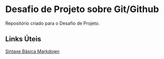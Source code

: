 # Desafio de Projeto sobre Git/Github
Repositório criado para o Desafio de Projeto.

## Links Úteis 
[Sintaxe Básica Markdown](https://www.markdownguide.org/getting-started/)
